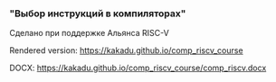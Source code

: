 ### "Выбор инструкций в компиляторах"

Сделано при поддержке Альянса RISC-V

Rendered version: https://kakadu.github.io/comp_riscv_course

DOCX: https://kakadu.github.io/comp_riscv_course/comp_riscv.docx